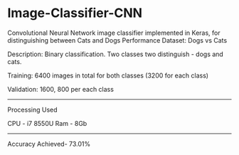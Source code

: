 # Image-Classifier-CNN
Convolutional Neural Network image classifier implemented in Keras, for distinguishing between Cats and Dogs
Performance
Dataset: Dogs vs Cats

Description: Binary classification. Two classes two distinguish - dogs and cats.

Training: 6400 images in total for both classes (3200 for each class)

Validation: 1600, 800 per each class
_________________________________________________________________
Processing Used

CPU - i7 8550U 
Ram - 8Gb
_________________________________________________________________

Accuracy Achieved- 73.01%

